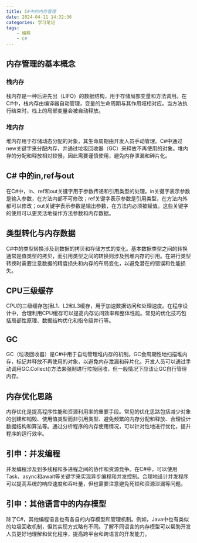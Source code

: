 ```yaml
---
title: C#中的内存管理
date: 2024-04-11 14:32:36
categories: 学习笔记
tags:
    - 编程
    - C#
---
```


## 内存管理的基本概念
### 栈内存
栈内存是一种后进先出（LIFO）的数据结构，用于存储局部变量和方法调用。在C#中，栈内存由编译器自动管理，变量的生命周期与其作用域相对应。当方法执行结束时，栈上的局部变量会被自动释放。
### 堆内存
堆内存用于存储动态分配的对象，其生命周期由开发人员手动管理。C#中通过new关键字来分配内存，并通过垃圾回收器（GC）来释放不再使用的对象。堆内存的分配和释放相对较慢，因此需要谨慎使用，避免内存泄漏和碎片化。
## C# 中的in,ref与out
在C#中，in、ref和out关键字用于参数传递和引用类型的处理。in关键字表示参数是输入参数，在方法内部不可修改；ref关键字表示参数是引用类型，在方法内外都可以修改；out关键字表示参数是输出参数，在方法内必须被赋值。这些关键字的使用可以更灵活地操作方法参数和内存数据。
## 类型转化与内存数据
C#中的类型转换涉及到数据的拷贝和存储方式的变化。基本数据类型之间的转换通常是值类型的拷贝，而引用类型之间的转换则涉及到堆内存的引用。在进行类型转换时需要注意数据的精度损失和内存的布局变化，以避免潜在的错误和性能损失。
## CPU三级缓存
CPU的三级缓存包括L1、L2和L3缓存，用于加速数据访问和处理速度。在程序设计中，合理利用CPU缓存可以提高内存访问效率和整体性能。常见的优化技巧包括局部性原理、数据结构优化和指令级并行等。
## GC
GC（垃圾回收器）是C#中用于自动管理堆内存的机制。GC会周期性地扫描堆内存，标记并释放不再使用的对象，以避免内存泄漏和碎片化。开发人员可以通过手动调用GC.Collect()方法来强制进行垃圾回收，但一般情况下应该让GC自行管理内存。
## 内存优化思路
内存优化是提高程序性能和资源利用率的重要手段。常见的优化思路包括减少对象的创建和销毁、使用值类型而非引用类型、避免频繁的内存分配和释放、合理设计数据结构和算法等。通过分析程序的内存使用情况，可以针对性地进行优化，提升程序的运行效率。
## 引申：并发编程
并发编程涉及到多线程和多进程之间的协作和资源竞争。在C#中，可以使用Task、async和await等关键字来实现异步编程和并发控制。合理地设计并发程序可以提高系统的响应速度和吞吐量，但也需要注意避免死锁和资源泄漏等问题。
## 引申：其他语言中的内存模型
除了C#，其他编程语言也有各自的内存模型和管理机制。例如，Java中也有类似的垃圾回收机制，但其实现方式略有不同。了解不同语言的内存模型可以帮助开发人员更好地理解和优化程序，提高跨平台和跨语言的开发能力。